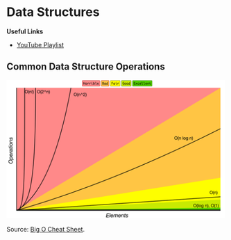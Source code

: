 # Data Structures

**Useful Links**

- [YouTube Playlist](https://www.youtube.com/playlist?list=PLLXdhg_r2hKA7DPDsunoDZ-Z769jWn4R8)

## Common Data Structure Operations

![Common Data Structure Operations](https://github.com/trekhleb/javascript-algorithms/blob/master/assets/big-o-graph.png)

Source: [Big O Cheat Sheet](http://bigocheatsheet.com/).
